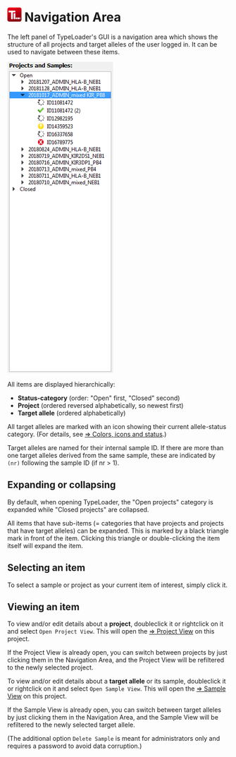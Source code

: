 # ![Icon](images/TypeLoader_32.png) Navigation Area 

The left panel of TypeLoader's GUI is a navigation area which shows the structure of all projects and target alleles of the user logged in. It can be used to navigate between these items.

![NavigationArea](images/navigation.png)

All items are displayed hierarchically:

  * **Status-category** (order: "Open" first, "Closed" second)
  * **Project** (ordered reversed alphabetically, so newest first)
  * **Target allele** (ordered alphabetically)

All target alleles are marked with an icon showing their current allele-status category. (For details, see [=> Colors, icons and status](colors_icons.md).)

Target alleles are named for their internal sample ID. If there are more than one target alleles derived from the same sample, these are indicated by ``(nr)`` following the sample ID (if nr > 1). 

##  Expanding or collapsing 
By default, when opening TypeLoader, the "Open projects" category is expanded while "Closed projects" are collapsed.

All items that have sub-items (= categories that have projects and projects that have target alleles) can be expanded. This is marked by a black triangle mark in front of the item. Clicking this triangle or double-clicking the item itself will expand the item.

##  Selecting an item 
To select a sample or project as your current item of interest, simply click it.

##  Viewing an item 
To view and/or edit details about a **project**, doubleclick it or rightclick on it and select ``Open Project View``. This will open the [=> Project View](view_project.md) on this project. 

If the Project View is already open, you can switch between projects by just clicking them in the Navigation Area, and the Project View will be refiltered to the newly selected project.

To view and/or edit details about a **target allele** or its sample, doubleclick it or rightclick on it and select ``Open Sample View``. This will open the [=> Sample View](view_sample.md) on this project. 

If the Sample View is already open, you can switch between target alleles by just clicking them in the Navigation Area, and the Sample View will be refiltered to the newly selected target allele.

(The additional option ``Delete Sample`` is meant for administrators only and requires a password to avoid data corruption.)